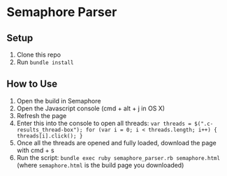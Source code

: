 # Semaphore Parser

## Setup
1. Clone this repo
2. Run `bundle install`

## How to Use
1. Open the build in Semaphore
2. Open the Javascript console (cmd + alt + j in OS X)
3. Refresh the page
4. Enter this into the console to open all threads: ```var threads = $(".c-results_thread-box"); for (var i = 0; i < threads.length; i++) { threads[i].click(); }```
5. Once all the threads are opened and fully loaded, download the page with cmd + s
6. Run the script: `bundle exec ruby semaphore_parser.rb semaphore.html` (where `semaphore.html` is the build page you downloaded)
